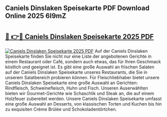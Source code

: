 ## Caniels Dinslaken Speisekarte PDF Download Online 2025 6I9mZ

# <h2><a href="http://gc6zm6v.nevu.top/?p=Caniels+Dinslaken+Speisekarte">🔗 👉🔴 Caniels Dinslaken Speisekarte 2025 PDF</a></h2>

[![Caniels Dinslaken Speisekarte 2025 PDF](https://i.imgur.com/dBaPXMq.png)](http://gc6zm6v.nevu.top/?p=Caniels+Dinslaken+Speisekarte)
Auf der Caniels Dinslaken Speisekarte finden Sie nicht nur eine Liste der angebotenen Gerichte in einem Restaurant oder Café, sondern auch etwas, das für Ihren Geschmack köstlich und geeignet ist. Es gibt eine große Auswahl an frischen Salaten auf der Caniels Dinslaken Speisekarte unseres Restaurants, die Sie in unserem Salatbereich probieren können. Für Fleischliebhaber bietet unsere Caniels Dinslaken Speisekarte eine große Auswahl an Gerichten: Rindfleisch, Schweinefleisch, Huhn und Fisch. Unseren Auserwählten bieten wir Gourmet-Gerichte wie Schaschlik und Steak an, die auf einem Holzfeuer zubereitet werden. Unsere Caniels Dinslaken Speisekarte umfasst eine große Auswahl an Desserts, von klassischen Torten und Kuchen bis hin zu exquisiten Crème Brûlée und Schokoladentörtchen.
